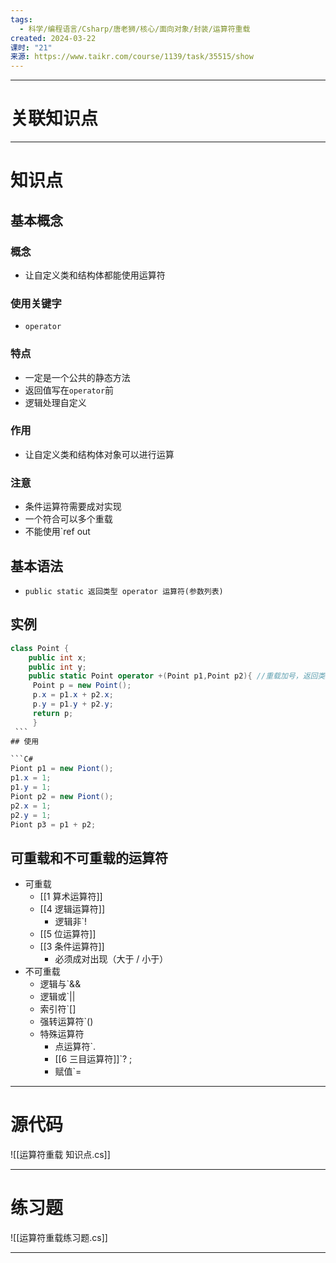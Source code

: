 ```yaml
---
tags:
  - 科学/编程语言/Csharp/唐老狮/核心/面向对象/封装/运算符重载
created: 2024-03-22
课时: "21"
来源: https://www.taikr.com/course/1139/task/35515/show
---
```


---
# 关联知识点


---
# 知识点

## 基本概念

### 概念

- 让自定义类和结构体都能使用运算符
### 使用关键字

- `operator`
### 特点

- 一定是一个公共的静态方法
- 返回值写在`operator`前
- 逻辑处理自定义
### 作用

- 让自定义类和结构体对象可以进行运算
### 注意

- 条件运算符需要成对实现
- 一个符合可以多个重载
- 不能使用`ref out
## 基本语法

- `public static 返回类型 operator 运算符(参数列表)`
## 实例

   ```C#
   class Point {
	   public int x;
	   public int y;
	   public static Point operator +(Point p1,Point p2){ //重载加号，返回类型为 Point，传入参数类型为 Point
		Point p = new Point();
		p.x = p1.x + p2.x;
		p.y = p1.y + p2.y;
		return p;
		}
	```
## 使用

  ```C#
  Piont p1 = new Piont();
  p1.x = 1;
  p1.y = 1;
  Piont p2 = new Piont();
  p2.x = 1;
  p2.y = 1;
  Piont p3 = p1 + p2;
```
## 可重载和不可重载的运算符

- 可重载
	- [[1 算术运算符]]
	- [[4 逻辑运算符]]
		- 逻辑非`!
	- [[5 位运算符]]
	- [[3 条件运算符]]
		- 必须成对出现（大于 / 小于）
- 不可重载
	- 逻辑与`&&
	- 逻辑或`||
	- 索引符`[]
	- 强转运算符`()
	- 特殊运算符
		- 点运算符`.
		- [[6 三目运算符]]`? ;
		- 赋值`=

---
# 源代码

![[运算符重载 知识点.cs]]

---
# 练习题

![[运算符重载练习题.cs]]

---




